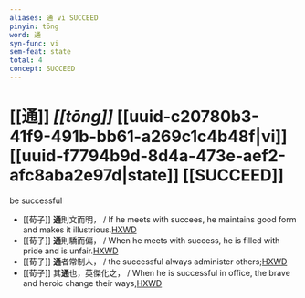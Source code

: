 ```yaml
---
aliases: 通 vi SUCCEED
pinyin: tōng
word: 通
syn-func: vi
sem-feat: state
total: 4
concept: SUCCEED 
---
```

# [[通]] *[[tōng]]*  [[uuid-c20780b3-41f9-491b-bb61-a269c1c4b48f|vi]] [[uuid-f7794b9d-8d4a-473e-aef2-afc8aba2e97d|state]] [[SUCCEED]]
be successful
 - [[荀子]] **通**則文而明，
                     / If he meets with succees, he maintains good form and makes it illustrious.[HXWD](https://hxwd.org/textview.html?location=KR3a0002_tls_003-6a.11)
 - [[荀子]] **通**則驕而偏，
                     / When he meets with success, he is filled with pride and is unfair.[HXWD](https://hxwd.org/textview.html?location=KR3a0002_tls_003-6a.22)
 - [[荀子]] **通**者常制人，
                     / the successful always administer others;[HXWD](https://hxwd.org/textview.html?location=KR3a0002_tls_004-6a.8)
 - [[荀子]] 其**通**也，英傑化之，
                     / When he is successful in office, the brave and heroic change their ways,[HXWD](https://hxwd.org/textview.html?location=KR3a0002_tls_008-12a.46)